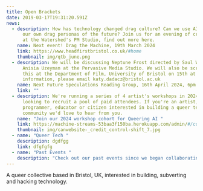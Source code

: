 ```yaml
---
title: Open Brackets
date: 2019-03-17T19:31:20.591Z
news:
  - description: How has technology changed drag culture? Can we use AI to invent
      our own drag personas of the future? Join us for an evening of creativity
      at the Watershed's PM Studio, find out more here.
    name: Next event! Drag the Machine, 19th March 2024
    link: https://www.headfirstbristol.co.uk/#home
    thumbnail: img/qtb_june.png
  - description: We will be discussing Neptune Frost directed by Saul Williams and
      Anisia Uzeyman at the Pervasive Media Studio. We will also be screening
      this at the Department of Film, University of Bristol on 15th at 6pm. More
      information, please email katy.dadacz@bristol.ac.uk
    name: Next Future Speculations Reading Group, 16th April 2024, 6pm
    link: ""
  - description: We're running a series of 4 artist's workshops in 2024 and are
      looking to recruit a pool of paid attendees. If you're an artist,
      programmer, educator or citizen interested in building a queer tech
      community we'd love to hear from you.
    name: "Join our 2024 workshop cohort for Queering AI "
    link: https://machine-streams-53baa3f150ba.herokuapp.com/admin/#/collections/blog/entries/call-for-participants-queering-ai-workshop-series
    thumbnail: img/canwebsite-_credit_control-shift_7.jpg
  - name: "Queer Tech "
    description: dgdfgg
    link: dfgfgfg
  - name: "Past Events "
    description: "Check out our past events since we began collaborating last year! "
---
```

A queer collective based in Bristol, UK, interested in building, subverting and hacking technology.
